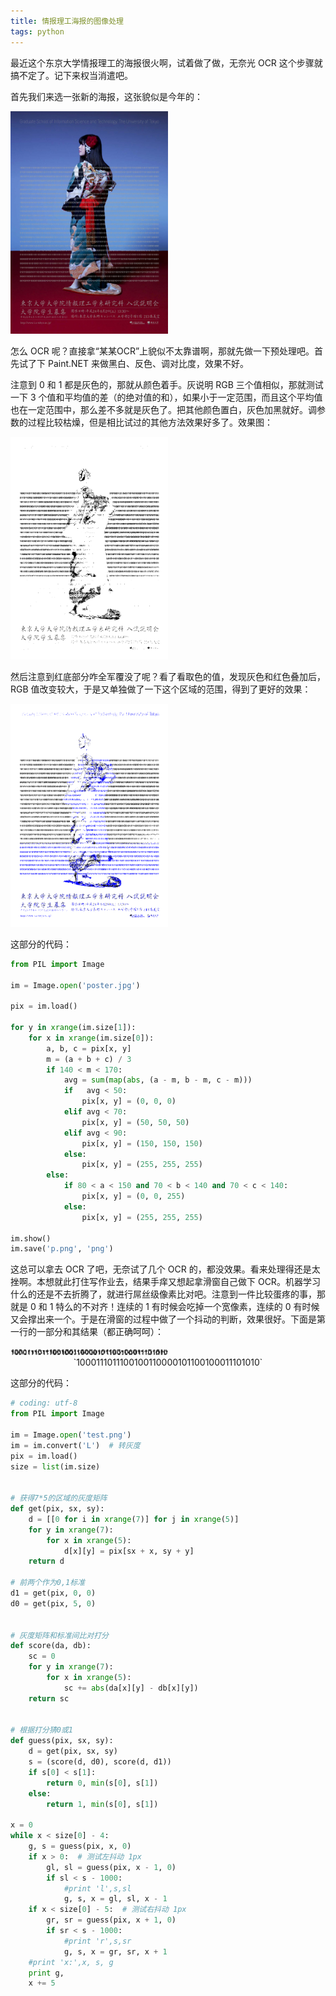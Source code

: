 ```yaml
---
title: 情报理工海报的图像处理
tags: python
---
```


最近这个东京大学情报理工的海报很火啊，试着做了做，无奈光 OCR 这个步骤就搞不定了。记下来权当消遣吧。

首先我们来选一张新的海报，这张貌似是今年的：

<img class=align-center src='/images/poster.jpg' style='width:50%'/>

怎么 OCR 呢？直接拿“某某OCR”上貌似不太靠谱啊，那就先做一下预处理吧。首先试了下 Paint.NET 来做黑白、反色、调对比度，效果不好。

注意到 0 和 1 都是灰色的，那就从颜色着手。灰说明 RGB 三个值相似，那就测试一下 3 个值和平均值的差（的绝对值的和），如果小于一定范围，而且这个平均值也在一定范围中，那么差不多就是灰色了。把其他颜色置白，灰色加黑就好。调参数的过程比较枯燥，但是相比试过的其他方法效果好多了。效果图：

<img class=align-center src='/images/p1.png' style='width:50%'/>

然后注意到红底部分咋全军覆没了呢？看了看取色的值，发现灰色和红色叠加后，RGB 值改变较大，于是又单独做了一下这个区域的范围，得到了更好的效果：

<img class=align-center src='/images/p2.png' style='width:50%'/>

这部分的代码：

```python
from PIL import Image

im = Image.open('poster.jpg')

pix = im.load()

for y in xrange(im.size[1]):
    for x in xrange(im.size[0]):
        a, b, c = pix[x, y]
        m = (a + b + c) / 3
        if 140 < m < 170:
            avg = sum(map(abs, (a - m, b - m, c - m)))
            if   avg < 50:
                pix[x, y] = (0, 0, 0)
            elif avg < 70:
                pix[x, y] = (50, 50, 50)
            elif avg < 90:
                pix[x, y] = (150, 150, 150)
            else:
                pix[x, y] = (255, 255, 255)
        else:
            if 80 < a < 150 and 70 < b < 140 and 70 < c < 140:
                pix[x, y] = (0, 0, 255)
            else:
                pix[x, y] = (255, 255, 255)

im.show()
im.save('p.png', 'png')
```

这总可以拿去 OCR 了吧，无奈试了几个 OCR 的，都没效果。看来处理得还是太挫啊。本想就此打住写作业去，结果手痒又想起拿滑窗自己做下 OCR。机器学习什么的还是不去折腾了，就进行屌丝级像素比对吧。注意到一件比较蛋疼的事，那就是 0 和 1 特么的不对齐！连续的 1 有时候会吃掉一个宽像素，连续的 0 有时候又会撑出来一个。于是在滑窗的过程中做了一个抖动的判断，效果很好。下面是第一行的一部分和其结果（都正确呵呵）：

<img class=align-center src='/images/ocr-test.png' style='width:50%'/>

<center>
`1000111011100100110000101100100011101010`
</center>

这部分的代码：

```python
# coding: utf-8
from PIL import Image

im = Image.open('test.png')
im = im.convert('L')  # 转灰度
pix = im.load()
size = list(im.size)


# 获得7*5的区域的灰度矩阵
def get(pix, sx, sy):
    d = [[0 for i in xrange(7)] for j in xrange(5)]
    for y in xrange(7):
        for x in xrange(5):
            d[x][y] = pix[sx + x, sy + y]
    return d

# 前两个作为0,1标准
d1 = get(pix, 0, 0)
d0 = get(pix, 5, 0)


# 灰度矩阵和标准间比对打分
def score(da, db):
    sc = 0
    for y in xrange(7):
        for x in xrange(5):
            sc += abs(da[x][y] - db[x][y])
    return sc


# 根据打分猜0或1
def guess(pix, sx, sy):
    d = get(pix, sx, sy)
    s = (score(d, d0), score(d, d1))
    if s[0] < s[1]:
        return 0, min(s[0], s[1])
    else:
        return 1, min(s[0], s[1])

x = 0
while x < size[0] - 4:
    g, s = guess(pix, x, 0)
    if x > 0:  # 测试左抖动 1px
        gl, sl = guess(pix, x - 1, 0)
        if sl < s - 1000:
            #print 'l',s,sl
            g, s, x = gl, sl, x - 1
    if x < size[0] - 5:  # 测试右抖动 1px
        gr, sr = guess(pix, x + 1, 0)
        if sr < s - 1000:
            #print 'r',s,sr
            g, s, x = gr, sr, x + 1
    #print 'x:',x, s, g
    print g,
    x += 5
```
